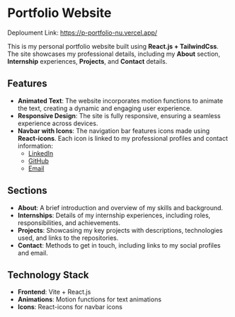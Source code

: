 
# Portfolio Website

Deploument Link: https://p-portfolio-nu.vercel.app/


This is my personal portfolio website built using **React.js + TailwindCss**. The site showcases my professional details, including my **About** section, **Internship** experiences, **Projects**, and **Contact** details.

## Features

- **Animated Text**: The website incorporates motion functions to animate the text, creating a dynamic and engaging user experience.
- **Responsive Design**: The site is fully responsive, ensuring a seamless experience across devices.
- **Navbar with Icons**: The navigation bar features icons made using **React-icons**. Each icon is linked to my professional profiles and contact information:
  - [LinkedIn](https://www.linkedin.com/in/vijay-nand-dhyani/)  
  - [GitHub](https://github.com/dhyani081)   
  - [Email](vijayndhyani.dev@gmail.com)

## Sections

- **About**: A brief introduction and overview of my skills and background.
- **Internships**: Details of my internship experiences, including roles, responsibilities, and achievements.
- **Projects**: Showcasing my key projects with descriptions, technologies used, and links to the repositories.
- **Contact**: Methods to get in touch, including links to my social profiles and email.

## Technology Stack

- **Frontend**: Vite + React.js
- **Animations**: Motion functions for text animations
- **Icons**: React-icons for navbar icons

